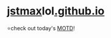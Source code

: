  # [jstmax](https://bit.ly/mx_info)lol[.github.io](https://jstmaxlol.github.io)
⭐check out today's [MOTD](https://jstmaxlol.github.io/motd)!
